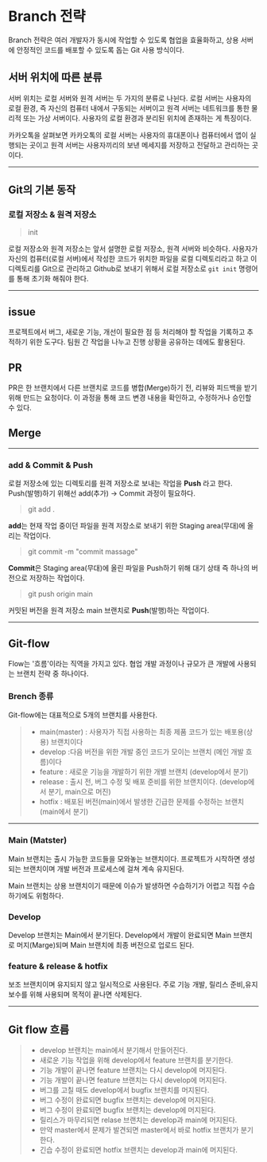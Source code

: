 # Branch 전략
Branch 전략은 여러 개발자가 동시에 작업할 수 있도록 협업을 효율화하고, 상용 서버에 안정적인 코드를 배포할 수 있도록 돕는 Git 사용 방식이다.

## 서버 위치에 따른 분류

서버 위치는 로컬 서버와 원격 서버는 두 가지의 분류로 나뉜다. 로컬 서버는 사용자의 로컬 환경, 즉 자신의 컴퓨터 내에서 구동되는 서버이고 원격 서버는 네트워크를 통한 물리적 또는 가상 서버이다. 사용자의 로컬 환경과 분리된 위치에 존재하는 게 특징이다. 

카카오톡을 살펴보면 카카오톡의 로컬 서버는 사용자의 휴대폰이나 컴퓨터에서 앱이 실행되는 곳이고 원격 서버는 사용자끼리의 보낸 메세지를 저장하고 전달하고 관리하는 곳이다. 

***

## Git의 기본 동작
### 로컬 저장소 & 원격 저장소

> init

로컬 저장소와 원격 저장소는 앞서 설명한 로컬 저장소, 원격 서버와 비슷하다. 사용자가 자신의 컴퓨터(로컬 서버)에서 작성한 코드가 위치한 파일을 로컬 디렉토리라고 하고 이 디렉토리를 Git으로 관리하고 Github로 보내기 위해서 로컬 저장소로 `git init` 명령어를 통해 초기화 해줘야 한다.

***

## issue
프로젝트에서 버그, 새로운 기능, 개선이 필요한 점 등 처리해야 할 작업을 기록하고 추적하기 위한 도구다. 팀원 간 작업을 나누고 진행 상황을 공유하는 데에도 활용된다.

## PR
PR은 한 브랜치에서 다른 브랜치로 코드를 병합(Merge)하기 전, 리뷰와 피드백을 받기 위해 만드는 요청이다. 이 과정을 통해 코드 변경 내용을 확인하고, 수정하거나 승인할 수 있다.


## Merge

***

###  add & Commit & Push

로컬 저장소에 있는 디렉토리를 원격 저장소로 보내는 작업을 **Push** 라고 한다. Push(발행)하기 위해선 add(추가) → Commit 과정이 필요하다. 

> git add .

**add**는 현재 작업 중이던 파일을 원격 저장소로 보내기 위한 Staging area(무대)에 올리는 작업이다. 

> git commit -m "commit massage"

**Commit**은 Staging area(무대)에 올린 파일을 Push하기 위해 대기 상태 즉 하나의 버전으로 저장하는 작업이다.

> git push origin main

커밋된 버전을 원격 저장소 main 브랜치로 **Push**(발행)하는 작업이다. 

***

## Git-flow
Flow는 '흐름'이라는 직역을 가지고 있다. 협업 개발 과정이나 규모가 큰 개발에 사용되는 브랜치 전략 중 하나이다. 

#### 

### Brench 종류
Git-flow에는 대표적으로 5개의 브랜치를 사용한다.

> - main(master) : 사용자가 직접 사용하는 최종 제품 코드가 있는 배포용(상용) 브랜치이다
> - develop :다음 버전을 위한 개발 중인 코드가 모이는 브랜치 (메인 개발 흐름)이다
> - feature : 새로운 기능을 개발하기 위한 개별 브랜치 (develop에서 분기)
> - release : 	출시 전, 버그 수정 및 배포 준비를 위한 브랜치이다. (develop에서 분기, main으로 머진)
> - hotfix : 배포된 버전(main)에서 발생한 긴급한 문제를 수정하는 브랜치 (main에서 분기)

***
### Main (Matster)
  Main 브랜치는 출시 가능한 코드들을 모와놓는 브랜치이다. 프로젝트가 시작하면 생성되는 브랜치이며 개발 버전과 프로세스에 걸쳐 계속 유지된다. 

  Main 브랜치는 상용 브랜치이기 때문에 이슈가 발생하면 수습하기가 어렵고 직접 수습하기에도 위험하다.

  ### Develop
  Develop 브랜치는 Main에서 분기된다. 
  Develop에서 개발이 완료되면 Main 브랜치로 머지(Marge)되며 Main 브랜치에 최종 버전으로 업로드 된다. 

  ### feature & release & hotfix
  보조 브랜치이며 유지되지 않고 일시적으로 사용된다. 주로  기능 개발, 릴리스 준비,유지보수를 위해 사용되며 목적이 끝나면 삭제된다.

  ***
  ## Git flow 흐름
  > - develop 브랜치는 main에서 분기해서 만들어진다.
  > - 새로운 기능 작업을 위해 develop에서 feature 브랜치를 분기한다.
  > - 기능 개발이 끝나면 feature 브랜치는 다시 develop에 머지된다.
  > - 기능 개발이 끝나면 feature 브랜치는 다시 develop에 머지된다. 
  > - 버그를 고칠 때도 develop에서 bugfix 브랜치를 머지된다.
  > - 버그 수정이 완료되면 bugfix 브랜치는 develop에 머지된다.
  > - 버그 수정이 완료되면 bugfix 브랜치는 develop에 머지된다.
  > - 릴리스가 마무리되면 relase 브랜치는 develop과 main에 머지된다.
  >- 만약 master에서 문제가 발견되면 master에서 바로 hotfix 브랜치가 분기한다.
  > - 긴습 수정이 완료되면 hotfix 브랜치는 develop과 main에 머지된다.

 








